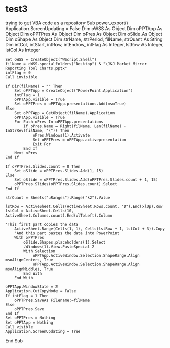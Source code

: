 # test3
trying to get VBA code as a repository
Sub power_export()
    Application.ScreenUpdating = False
    Dim oWSS As Object
    Dim oPPTApp As Object
    Dim oPPTPres As Object
    Dim oPres As Object
    Dim oSlide As Object
    Dim oShape As Object
    Dim strName, strPeriod, filName, strQuant As String
    Dim intCol, intStart, intRow, intEndrow, intFlag As Integer, lstRow As Integer, lstCol As Integer
    
    Set oWSS = CreateObject("WScript.Shell")
    filName = oWSS.specialfolders("Desktop") & "\J&J Market Mirror Reporting Tool Charts.pptx"
    intFlag = 0
    Call invisible
    
    If Dir(filName) = "" Then
        Set oPPTApp = CreateObject("PowerPoint.Application")
        intFlag = 1
        oPPTApp.visible = True
        Set oPPTPres = oPPTApp.presentations.Add(msoTrue)
    Else
        Set oPPTApp = GetObject(filName).Application
        oPPTApp.visible = True
        For Each oPres In oPPTApp.presentations
            If oPres.Name = Right(filName, Len(filName) - InStrRev(filName, "\")) Then
                oPres.Windows(1).Activate
                Set oPPTPres = oPPTApp.activepresentation
                Exit For
            End If
        Next oPres
    End If
    
    If oPPTPres.Slides.count = 0 Then
        Set oSlide = oPPTPres.Slides.Add(1, 15)
    Else
        Set oSlide = oPPTPres.Slides.Add(oPPTPres.Slides.count + 1, 15)
        oPPTPres.Slides(oPPTPres.Slides.count).Select
    End If
    
    strQuant = Sheets("uRanges").Range("k2").Value
    
    lstRow = ActiveSheet.Cells(ActiveSheet.Rows.count, "D").End(xlUp).Row
    lstCol = ActiveSheet.Cells(10, ActiveSheet.Columns.count).End(xlToLeft).Column

    'This first part copies the data
        ActiveSheet.Range(Cells(1, 1), Cells(lstRow + 1, lstCol + 3)).Copy
        'And this part pastes the data into PowerPoint
        With oPPTPres
            oSlide.Shapes.placeholders(1).Select
            .Windows(1).View.PasteSpecial 2
            With Selection
                oPPTApp.ActiveWindow.Selection.ShapeRange.Align msoAlignCenters, True
                oPPTApp.ActiveWindow.Selection.ShapeRange.Align msoAlignMiddles, True
            End With
        End With
    
    oPPTApp.WindowState = 2
    Application.CutCopyMode = False
    If intFlag = 1 Then
        oPPTPres.SaveAs Filename:=filName
    Else
        oPPTPres.Save
    End If
    Set oPPTPres = Nothing
    Set oPPTApp = Nothing
    Call visible
    Application.ScreenUpdating = True
End Sub
